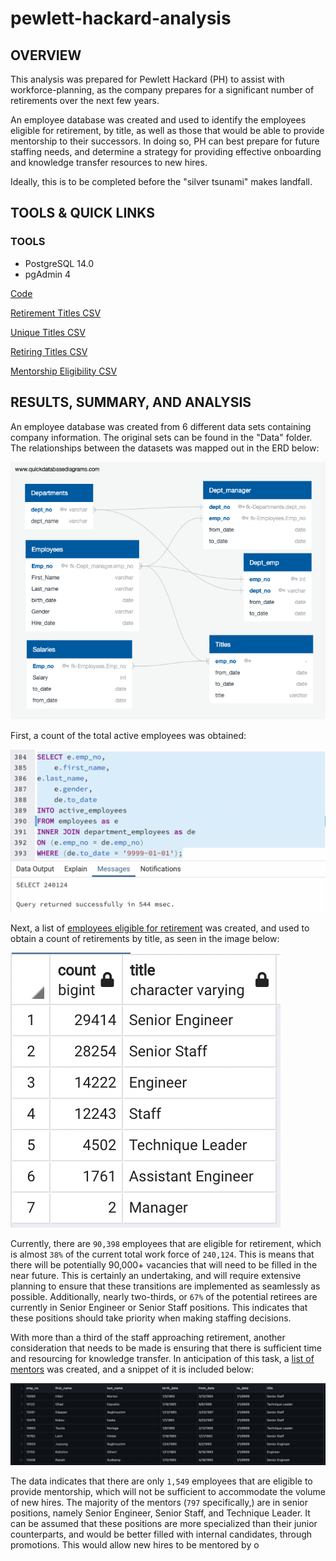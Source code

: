 # pewlett-hackard-analysis

## **OVERVIEW**

This analysis was prepared for Pewlett Hackard (PH) to assist with workforce-planning, as the company prepares for a significant number of retirements over the next few years. 

An employee database was created and used to identify the employees eligible for retirement, by title, as well as those that would be able to provide mentorship to their successors. In doing so, PH can best prepare for future staffing needs, and determine a strategy for providing effective onboarding and knowledge transfer resources to new hires. 

Ideally, this is to be completed before the "silver tsunami" makes landfall.

## **TOOLS & QUICK LINKS**

### **TOOLS**

* PostgreSQL 14.0
* pgAdmin 4

[Code](https://github.com/farwaali08/pewlett-hackard-analysis/blob/de0033873d1886e0d2991903844e8629c7ac9a34/Queries/Employee_Database_challenge.sql)

[Retirement Titles CSV](https://github.com/farwaali08/pewlett-hackard-analysis/blob/de0033873d1886e0d2991903844e8629c7ac9a34/Data/retirement_titles.csv)

[Unique Titles CSV](https://github.com/farwaali08/pewlett-hackard-analysis/blob/de0033873d1886e0d2991903844e8629c7ac9a34/Data/unique_titles.csv)

[Retiring Titles CSV](https://github.com/farwaali08/pewlett-hackard-analysis/blob/de0033873d1886e0d2991903844e8629c7ac9a34/Data/retiring_titles.csv)

[Mentorship Eligibility CSV](https://github.com/farwaali08/pewlett-hackard-analysis/blob/c24e562565b28b3723902f18c9baf66550329bbe/Data/mentorship_eligibility.csv)

## **RESULTS, SUMMARY, AND ANALYSIS**

An employee database was created from 6 different data sets containing company information. The original sets can be found in the "Data" folder. The relationships between the datasets was mapped out in the ERD below:

![alt_text](https://github.com/farwaali08/pewlett-hackard-analysis/blob/22efad72b66ab7eca1206ba7027cf513c3161df3/EmployeeDB.png)



First, a count of the total active employees was obtained:

![alt_text](https://github.com/farwaali08/pewlett-hackard-analysis/blob/01dd05b074246b275e43cc4021e957c518d879c9/current_employees.png)


Next, a list of [employees eligible for retirement](https://github.com/farwaali08/pewlett-hackard-analysis/blob/22efad72b66ab7eca1206ba7027cf513c3161df3/Data/unique_titles.csv) was created, and used to obtain a count of retirements by title, as seen in the image below:

![alt_text](https://github.com/farwaali08/pewlett-hackard-analysis/blob/22efad72b66ab7eca1206ba7027cf513c3161df3/Data/retiring_titles.png)

Currently, there are `90,398` employees that are eligible for retirement, which is almost `38%` of the current total work force of `240,124`. This is means that there will be potentially 90,000+ vacancies that will need to be filled in the near future. This is certainly an undertaking, and will require extensive planning to ensure that these transitions are implemented as seamlessly as possible. Additionally, nearly two-thirds, or `67%` of the potential retirees are currently in Senior Engineer or Senior Staff positions. This indicates that these positions should take priority when making staffing decisions.

With more than a third of the staff approaching retirement, another consideration that needs to be made is ensuring that there is sufficient time and resourcing for knowledge transfer. In anticipation of this task, a [list of mentors](https://github.com/farwaali08/pewlett-hackard-analysis/blob/5501c747ea65b6194b28a1f553e43b99289a9b30/Data/mentorship_eligibility.csv) was created, and a snippet of it is included below:



![alt_text](https://github.com/farwaali08/pewlett-hackard-analysis/blob/9ac74aea7263ac7ee40f8ecb0909877c2bd7b4ab/mentors.png)


The data indicates that there are only `1,549` employees that are eligible to provide mentorship, which will not be sufficient to accommodate the volume of new hires. The majority of the mentors (`797` specifically,) are in senior positions, namely Senior Engineer, Senior Staff, and Technique Leader. It can be assumed that these positions are more specialized than their junior counterparts, and would be better filled with internal candidates, through promotions. This would allow new hires to be mentored by o
